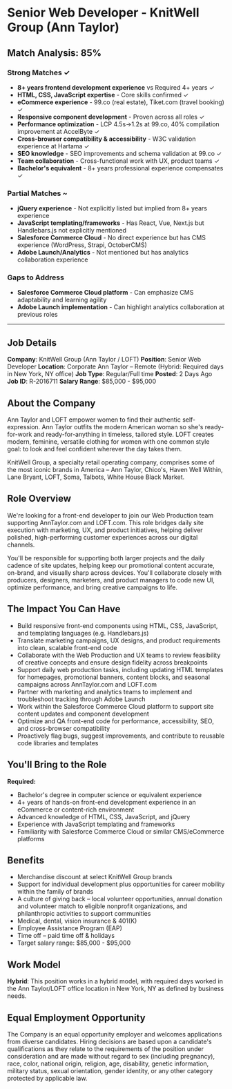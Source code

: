 # Senior Web Developer - KnitWell Group (Ann Taylor)

## Match Analysis: 85%

### Strong Matches ✓
- **8+ years frontend development experience** vs Required 4+ years ✓
- **HTML, CSS, JavaScript expertise** - Core skills confirmed ✓
- **eCommerce experience** - 99.co (real estate), Tiket.com (travel booking) ✓
- **Responsive component development** - Proven across all roles ✓
- **Performance optimization** - LCP 4.5s→1.2s at 99.co, 40% compilation improvement at AccelByte ✓
- **Cross-browser compatibility & accessibility** - W3C validation experience at Hartama ✓
- **SEO knowledge** - SEO improvements and schema validation at 99.co ✓
- **Team collaboration** - Cross-functional work with UX, product teams ✓
- **Bachelor's equivalent** - 8+ years professional experience compensates ✓

### Partial Matches ~
- **jQuery experience** - Not explicitly listed but implied from 8+ years experience
- **JavaScript templating/frameworks** - Has React, Vue, Next.js but Handlebars.js not explicitly mentioned
- **Salesforce Commerce Cloud** - No direct experience but has CMS experience (WordPress, Strapi, OctoberCMS)
- **Adobe Launch/Analytics** - Not mentioned but has analytics collaboration experience

### Gaps to Address
- **Salesforce Commerce Cloud platform** - Can emphasize CMS adaptability and learning agility
- **Adobe Launch implementation** - Can highlight analytics collaboration at previous roles

---

## Job Details

**Company**: KnitWell Group (Ann Taylor / LOFT)
**Position**: Senior Web Developer
**Location**: Corporate Ann Taylor – Remote (Hybrid: Required days in New York, NY office)
**Job Type**: Regular/Full time
**Posted**: 2 Days Ago
**Job ID**: R-2016711
**Salary Range**: $85,000 - $95,000

## About the Company

Ann Taylor and LOFT empower women to find their authentic self-expression. Ann Taylor outfits the modern American woman so she's ready-for-work and ready-for-anything in timeless, tailored style. LOFT creates modern, feminine, versatile clothing for women with one common style goal: to look and feel confident wherever the day takes them.

KnitWell Group, a specialty retail operating company, comprises some of the most iconic brands in America – Ann Taylor, Chico's, Haven Well Within, Lane Bryant, LOFT, Soma, Talbots, White House Black Market.

## Role Overview

We're looking for a front-end developer to join our Web Production team supporting AnnTaylor.com and LOFT.com. This role bridges daily site execution with marketing, UX, and product initiatives, helping deliver polished, high-performing customer experiences across our digital channels.

You'll be responsible for supporting both larger projects and the daily cadence of site updates, helping keep our promotional content accurate, on-brand, and visually sharp across devices. You'll collaborate closely with producers, designers, marketers, and product managers to code new UI, optimize performance, and bring creative campaigns to life.

## The Impact You Can Have

- Build responsive front-end components using HTML, CSS, JavaScript, and templating languages (e.g. Handlebars.js)
- Translate marketing campaigns, UX designs, and product requirements into clean, scalable front-end code
- Collaborate with the Web Production and UX teams to review feasibility of creative concepts and ensure design fidelity across breakpoints
- Support daily web production tasks, including updating HTML templates for homepages, promotional banners, content blocks, and seasonal campaigns across AnnTaylor.com and LOFT.com
- Partner with marketing and analytics teams to implement and troubleshoot tracking through Adobe Launch
- Work within the Salesforce Commerce Cloud platform to support site content updates and component development
- Optimize and QA front-end code for performance, accessibility, SEO, and cross-browser compatibility
- Proactively flag bugs, suggest improvements, and contribute to reusable code libraries and templates

## You'll Bring to the Role

**Required:**
- Bachelor's degree in computer science or equivalent experience
- 4+ years of hands-on front-end development experience in an eCommerce or content-rich environment
- Advanced knowledge of HTML, CSS, JavaScript, and jQuery
- Experience with JavaScript templating and frameworks
- Familiarity with Salesforce Commerce Cloud or similar CMS/eCommerce platforms

## Benefits

- Merchandise discount at select KnitWell Group brands
- Support for individual development plus opportunities for career mobility within the family of brands
- A culture of giving back – local volunteer opportunities, annual donation and volunteer match to eligible nonprofit organizations, and philanthropic activities to support communities
- Medical, dental, vision insurance & 401(K)
- Employee Assistance Program (EAP)
- Time off – paid time off & holidays
- Target salary range: $85,000 - $95,000

## Work Model

**Hybrid**: This position works in a hybrid model, with required days worked in the Ann Taylor/LOFT office location in New York, NY as defined by business needs.

## Equal Employment Opportunity

The Company is an equal opportunity employer and welcomes applications from diverse candidates. Hiring decisions are based upon a candidate's qualifications as they relate to the requirements of the position under consideration and are made without regard to sex (including pregnancy), race, color, national origin, religion, age, disability, genetic information, military status, sexual orientation, gender identity, or any other category protected by applicable law.
